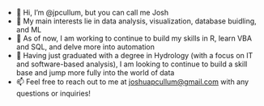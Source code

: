 - 👋 Hi, I’m @jpcullum, but you can call me Josh
- 👀 My main interests lie in data analysis, visualization, database buidling, and ML
- 🌱 As of now, I am working to continue to build my skills in R, learn VBA and SQL, and delve more into automation
- 💞 Having just graduated with a degree in Hydrology (with a focus on IT and software-based analysis),
      I am looking to continue to build a skill base and jump more fully into the world of data
- 📫 Feel free to reach out to me at joshuapcullum@gmail.com with any questions or inquiries!

<!---
jpcullum/jpcullum is a ✨ special ✨ repository because its `README.md` (this file) appears on your GitHub profile.
You can click the Preview link to take a look at your changes.
--->
